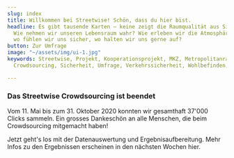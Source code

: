 ```yaml
---
slug: index
title: Willkommen bei Streetwise! Schön, dass du hier bist.
headline: Es gibt tausende Karten – keine zeigt die Raumqualität aus Sicht der Bevölkerung.
  Wie nehmen wir unseren Lebensraum wahr? Wie erleben wir die Atmosphäre eines Ortes,
  wo fühlen wir uns sicher, wo halten wir uns gerne auf?
button: Zur Umfrage
image: "~/assets/img/ui-1.jpg"
keywords: Streetwise, Projekt, Kooperationsprojekt, MKZ, Metropolitanraum, Zürich,
  Crowdsourcing, Sicherheit, Umfrage, Verkehrssicherheit, Wohlbefinden, Metropolitankonferenz

---
```

### Das Streetwise Crowdsourcing ist beendet

Vom 11. Mai bis zum 31. Oktober 2020 konnten wir gesamthaft 37'000 Clicks sammeln. Ein grosses Dankeschön an alle Menschen, die beim Crowdsourcing mitgemacht haben!

Jetzt geht's los mit der Datenauswertung und Ergebnisaufbereitung. Mehr Infos zu den Ergebnissen erscheinen in den nächsten Wochen hier.